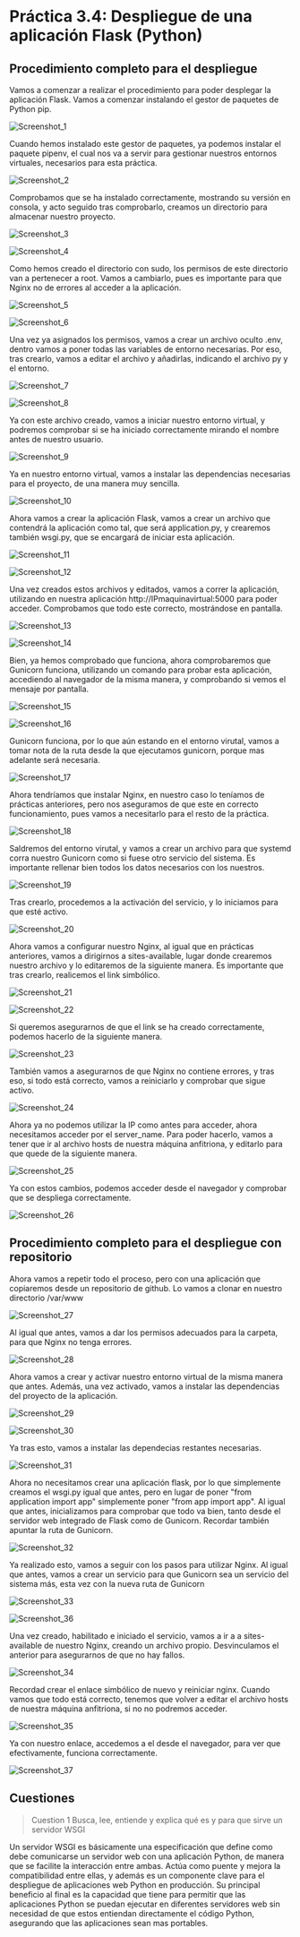 # Práctica 3.4: Despliegue de una aplicación Flask (Python)

## Procedimiento completo para el despliegue

Vamos a comenzar a realizar el procedimiento para poder desplegar la aplicación Flask. Vamos a comenzar instalando el gestor de paquetes de Python pip.

![Screenshot_1](../assets/images/Practica%203.4/Screenshot_1.png) 

Cuando hemos instalado este gestor de paquetes, ya podemos instalar el paquete pipenv, el cual nos va a servir para gestionar nuestros entornos virtuales, necesarios para esta práctica.

![Screenshot_2](../assets/images/Practica%203.4/Screenshot_2.png) 

Comprobamos que se ha instalado correctamente, mostrando su versión en consola, y acto seguido tras comprobarlo, creamos un directorio para almacenar nuestro proyecto.

![Screenshot_3](../assets/images/Practica%203.4/Screenshot_3.png) 

![Screenshot_4](../assets/images/Practica%203.4/Screenshot_4.png) 

Como hemos creado el directorio con sudo, los permisos de este directorio van a pertenecer a root. Vamos a cambiarlo, pues es importante para que Nginx no de errores al acceder a la aplicación.

![Screenshot_5](../assets/images/Practica%203.4/Screenshot_5.png) 

![Screenshot_6](../assets/images/Practica%203.4/Screenshot_6.png) 

Una vez ya asignados los permisos, vamos a crear un archivo oculto .env, dentro vamos a poner todas las variables de entorno necesarias. Por eso, tras crearlo, vamos a editar el archivo y añadirlas, indicando el archivo py y el entorno.

![Screenshot_7](../assets/images/Practica%203.4/Screenshot_7.png) 

![Screenshot_8](../assets/images/Practica%203.4/Screenshot_8.png) 

Ya con este archivo creado, vamos a iniciar nuestro entorno virtual, y podremos comprobar si se ha iniciado correctamente mirando el nombre antes de nuestro usuario.

![Screenshot_9](../assets/images/Practica%203.4/Screenshot_9.png) 

Ya en nuestro entorno virtual, vamos a instalar las dependencias necesarias para el proyecto, de una manera muy sencilla.

![Screenshot_10](../assets/images/Practica%203.4/Screenshot_10.png) 

Ahora vamos a crear la aplicación Flask, vamos a crear un archivo que contendrá la aplicación como tal, que será application.py, y crearemos también wsgi.py, que se encargará de iniciar esta aplicación.

![Screenshot_11](../assets/images/Practica%203.4/Screenshot_11.png) 

![Screenshot_12](../assets/images/Practica%203.4/Screenshot_12.png) 

Una vez creados estos archivos y editados, vamos a correr la aplicación, utilizando en nuestra aplicación http://IPmaquinavirtual:5000 para poder acceder. Comprobamos que todo este correcto, mostrándose en pantalla.

![Screenshot_13](../assets/images/Practica%203.4/Screenshot_13.png) 

![Screenshot_14](../assets/images/Practica%203.4/Screenshot_14.png) 

Bien, ya hemos comprobado que funciona, ahora comprobaremos que Gunicorn funciona, utilizando un comando para probar esta aplicación, accediendo al navegador de la misma manera, y comprobando si vemos el mensaje por pantalla.

![Screenshot_15](../assets/images/Practica%203.4/Screenshot_15.png) 

![Screenshot_16](../assets/images/Practica%203.4/Screenshot_16.png) 

Gunicorn funciona, por lo que aún estando en el entorno virutal, vamos a tomar nota de la ruta desde la que ejecutamos gunicorn, porque mas adelante será necesaria.

![Screenshot_17](../assets/images/Practica%203.4/Screenshot_17.png) 

Ahora tendríamos que instalar Nginx, en nuestro caso lo teníamos de prácticas anteriores, pero nos aseguramos de que este en correcto funcionamiento, pues vamos a necesitarlo para el resto de la práctica.

![Screenshot_18](../assets/images/Practica%203.4/Screenshot_18.png) 

Saldremos del entorno virutal, y vamos a crear un archivo para que systemd corra nuestro Gunicorn como si fuese otro servicio del sistema. Es importante rellenar bien todos los datos necesarios con los nuestros.

![Screenshot_19](../assets/images/Practica%203.4/Screenshot_19.png) 

Tras crearlo, procedemos a la activación del servicio, y lo iniciamos para que esté activo.

![Screenshot_20](../assets/images/Practica%203.4/Screenshot_20.png) 

Ahora vamos a configurar nuestro Nginx, al igual que en prácticas anteriores, vamos a dirigirnos a sites-available, lugar donde crearemos nuestro archivo y lo editaremos de la siguiente manera. Es importante que tras crearlo, realicemos el link simbólico.

![Screenshot_21](../assets/images/Practica%203.4/Screenshot_21.png) 

![Screenshot_22](../assets/images/Practica%203.4/Screenshot_22.png) 

Si queremos asegurarnos de que el link se ha creado correctamente, podemos hacerlo de la siguiente manera.

![Screenshot_23](../assets/images/Practica%203.4/Screenshot_23.png) 

También vamos a asegurarnos de que Nginx no contiene errores, y tras eso, si todo está correcto, vamos a reiniciarlo y comprobar que sigue activo.

![Screenshot_24](../assets/images/Practica%203.4/Screenshot_24.png) 

Ahora ya no podemos utilizar la IP como antes para acceder, ahora necesitamos acceder por el server_name. Para poder hacerlo, vamos a tener que ir al archivo hosts de nuestra máquina anfitriona, y editarlo para que quede de la siguiente manera.

![Screenshot_25](../assets/images/Practica%203.4/Screenshot_25.png) 

Ya con estos cambios, podemos acceder desde el navegador y comprobar que se despliega correctamente.

![Screenshot_26](../assets/images/Practica%203.4/Screenshot_26.png) 

## Procedimiento completo para el despliegue con repositorio

Ahora vamos a repetir todo el proceso, pero con una aplicación que copiaremos desde un repositorio de github. Lo vamos a clonar en nuestro directorio /var/www

![Screenshot_27](../assets/images/Practica%203.4/Screenshot_27.png) 

Al igual que antes, vamos a dar los permisos adecuados para la carpeta, para que Nginx no tenga errores.

![Screenshot_28](../assets/images/Practica%203.4/Screenshot_28.png) 

Ahora vamos a crear y activar nuestro entorno virtual de la misma manera que antes. Además, una vez activado, vamos a instalar las dependencias del proyecto de la aplicación.

![Screenshot_29](../assets/images/Practica%203.4/Screenshot_29.png) 

![Screenshot_30](../assets/images/Practica%203.4/Screenshot_30.png) 

Ya tras esto, vamos a instalar las dependecias restantes necesarias.

![Screenshot_31](../assets/images/Practica%203.4/Screenshot_31.png) 

Ahora no necesitamos crear una aplicación flask, por lo que simplemente creamos el wsgi.py igual que antes, pero en lugar de poner "from application import app" simplemente poner "from app import app". Al igual que antes, inicializamos para comprobar que todo va bien, tanto desde el servidor web integrado de Flask como de Gunicorn. Recordar también apuntar la ruta de Gunicorn.

![Screenshot_32](../assets/images/Practica%203.4/Screenshot_32.png) 

Ya realizado esto, vamos a seguir con los pasos para utilizar Nginx. Al igual que antes, vamos a crear un servicio para que Gunicorn sea un servicio del sistema más, esta vez con la nueva ruta de Gunicorn

![Screenshot_33](../assets/images/Practica%203.4/Screenshot_33.png) 

![Screenshot_36](../assets/images/Practica%203.4/Screenshot_36.png) 

Una vez creado, habilitado e iniciado el servicio, vamos a ir a a sites-available de nuestro Nginx, creando un archivo propio. Desvinculamos el anterior para asegurarnos de que no hay fallos.

![Screenshot_34](../assets/images/Practica%203.4/Screenshot_34.png) 

Recordad crear el enlace simbólico de nuevo y reiniciar nginx. Cuando vamos que todo está correcto, tenemos que volver a editar el archivo hosts de nuestra máquina anfitriona, si no no podremos acceder.

![Screenshot_35](../assets/images/Practica%203.4/Screenshot_35.png) 

Ya con nuestro enlace, accedemos a el desde el navegador, para ver que efectivamente, funciona correctamente.

![Screenshot_37](../assets/images/Practica%203.4/Screenshot_37.png)

## Cuestiones


> Cuestion 1
> Busca, lee, entiende y explica qué es y para que sirve un servidor WSGI

Un servidor WSGI es básicamente una especificación que define como debe comunicarse un servidor web con una aplicación Python, de manera que se facilite la interacción entre ambas. Actúa como puente y mejora la compatibilidad entre ellas, y además es un componente clave para el despliegue de aplicaciones web Python en producción. Su principal beneficio al final es la capacidad que tiene para permitir que las aplicaciones Python se puedan ejecutar en diferentes servidores web sin necesidad de que estos entiendan directamente el código Python, asegurando que las aplicaciones sean mas portables.







